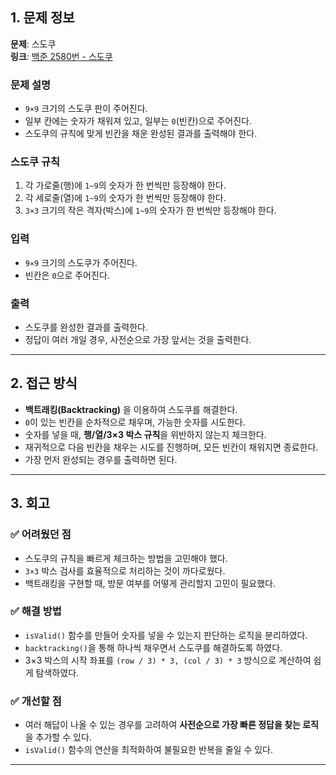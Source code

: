 ## 1. 문제 정보  

**문제**: 스도쿠  
**링크**: [백준 2580번 - 스도쿠](https://www.acmicpc.net/problem/2580)  

### 문제 설명  
- `9×9` 크기의 스도쿠 판이 주어진다.  
- 일부 칸에는 숫자가 채워져 있고, 일부는 `0`(빈칸)으로 주어진다.  
- 스도쿠의 규칙에 맞게 빈칸을 채운 완성된 결과를 출력해야 한다.  

### 스도쿠 규칙  
1. 각 가로줄(행)에 `1~9`의 숫자가 한 번씩만 등장해야 한다.  
2. 각 세로줄(열)에 `1~9`의 숫자가 한 번씩만 등장해야 한다.  
3. `3×3` 크기의 작은 격자(박스)에 `1~9`의 숫자가 한 번씩만 등장해야 한다.  

### 입력  
- `9×9` 크기의 스도쿠가 주어진다.  
- 빈칸은 `0`으로 주어진다.  

### 출력  
- 스도쿠를 완성한 결과를 출력한다.  
- 정답이 여러 개일 경우, 사전순으로 가장 앞서는 것을 출력한다.  

---

## 2. 접근 방식  

- **백트래킹(Backtracking)** 을 이용하여 스도쿠를 해결한다.  
- `0`이 있는 빈칸을 순차적으로 채우며, 가능한 숫자를 시도한다.  
- 숫자를 넣을 때, **행/열/3×3 박스 규칙**을 위반하지 않는지 체크한다.  
- 재귀적으로 다음 빈칸을 채우는 시도를 진행하며, 모든 빈칸이 채워지면 종료한다.  
- 가장 먼저 완성되는 경우를 출력하면 된다.  

---

## 3. 회고  

### ✅ 어려웠던 점  
- 스도쿠의 규칙을 빠르게 체크하는 방법을 고민해야 했다.  
- `3×3` 박스 검사를 효율적으로 처리하는 것이 까다로웠다.  
- 백트래킹을 구현할 때, 방문 여부를 어떻게 관리할지 고민이 필요했다.  

### ✅ 해결 방법  
- `isValid()` 함수를 만들어 숫자를 넣을 수 있는지 판단하는 로직을 분리하였다.  
- `backtracking()`을 통해 하나씩 채우면서 스도쿠를 해결하도록 하였다.  
- 3×3 박스의 시작 좌표를 `(row / 3) * 3, (col / 3) * 3` 방식으로 계산하여 쉽게 탐색하였다.  

### ✅ 개선할 점  
- 여러 해답이 나올 수 있는 경우를 고려하여 **사전순으로 가장 빠른 정답을 찾는 로직**을 추가할 수 있다.  
- `isValid()` 함수의 연산을 최적화하여 불필요한 반복을 줄일 수 있다.  

---